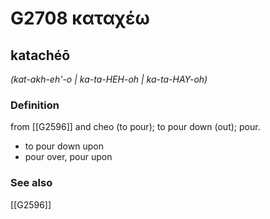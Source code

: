 # G2708 καταχέω

## katachéō

_(kat-akh-eh'-o | ka-ta-HEH-oh | ka-ta-HAY-oh)_

### Definition

from [[G2596]] and cheo (to pour); to pour down (out); pour.

- to pour down upon
- pour over, pour upon

### See also

[[G2596]]

